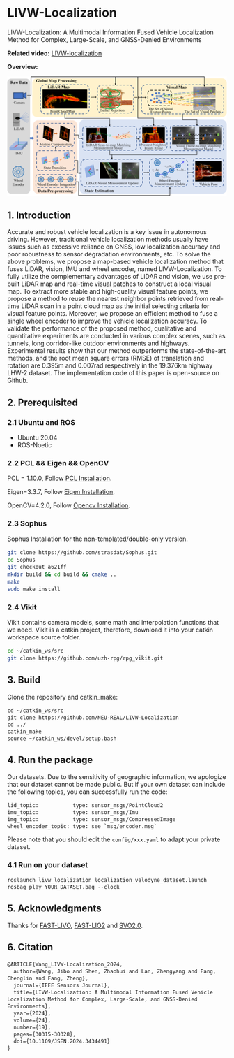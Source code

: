 # LIVW-Localization
LIVW-Localization: A Multimodal Information Fused Vehicle Localization Method for Complex, Large-Scale, and GNSS-Denied Environments

**Related video:** [LIVW-localization](https://youtu.be/EVDpuL647hg)

**Overview:**

![Overview](./doc/SystemOverview.png "System Overview")



## 1. Introduction

Accurate and robust vehicle localization is a key issue in autonomous driving. However, traditional vehicle localization methods usually have issues such as excessive reliance on GNSS, low localization accuracy and poor robustness to sensor degradation environments, etc. To solve the above problems, we propose a map-based vehicle localization method that fuses LiDAR, vision, IMU and wheel encoder, named LIVW-Localization. To fully utilize the complementary advantages of LiDAR and vision, we use pre-built LiDAR map and real-time visual patches to construct a local visual map. To extract more stable and high-quality visual feature points, we propose a method to reuse the nearest neighbor points retrieved from real-time LiDAR scan in a point cloud map as the initial selecting criteria for visual feature points. Moreover, we propose an efficient method to fuse a single wheel encoder to improve the vehicle localization accuracy. To validate the performance of the proposed method, qualitative and quantitative experiments are conducted in various complex scenes, such as tunnels, long corridor-like outdoor environments and highways. Experimental results show that our method outperforms the state-of-the-art methods, and the root mean square errors (RMSE) of translation and rotation are 0.395m and 0.007rad respectively in the 19.376km highway LHW-2 dataset. The implementation code of this paper is open-source on Github.

## 2. Prerequisited

### 2.1 Ubuntu and ROS

- Ubuntu 20.04
- ROS-Noetic

### 2.2 PCL && Eigen && OpenCV

PCL = 1.10.0,    Follow [PCL Installation](https://pointclouds.org/). 

Eigen=3.3.7,      Follow [Eigen Installation](https://eigen.tuxfamily.org/index.php?title=Main_Page).

OpenCV=4.2.0,  Follow [Opencv Installation](http://opencv.org/).

### 2.3 Sophus

 Sophus Installation for the non-templated/double-only version.

```bash
git clone https://github.com/strasdat/Sophus.git
cd Sophus
git checkout a621ff
mkdir build && cd build && cmake ..
make
sudo make install
```

### 2.4 Vikit

Vikit contains camera models, some math and interpolation functions that we need. Vikit is a catkin project, therefore, download it into your catkin workspace source folder.

```bash
cd ~/catkin_ws/src
git clone https://github.com/uzh-rpg/rpg_vikit.git
```

## 3. Build

Clone the repository and catkin_make:

```
cd ~/catkin_ws/src
git clone https://github.com/NEU-REAL/LIVW-Localization
cd ../
catkin_make
source ~/catkin_ws/devel/setup.bash
```

## 4. Run the package

Our datasets. Due to the sensitivity of geographic information, we apologize that our dataset cannot be made public. But if your own dataset can include the following topics, you can successfully run the code:

```
lid_topic:      	 type: sensor_msgs/PointCloud2
imu_topic: 			 type: sensor_msgs/Imu
img_topic:			 type: sensor_msgs/CompressedImage
wheel_encoder_topic: type: see `msg/encoder.msg`
```

Please note that you should edit the `config/xxx.yaml` to adapt your private dataset.

### 4.1 Run on your dataset

```
roslaunch livw_localization localization_velodyne_dataset.launch
rosbag play YOUR_DATASET.bag --clock
```



## 5. Acknowledgments

Thanks for [FAST-LIVO](https://github.com/hku-mars/FAST-LIVO), [FAST-LIO2](https://github.com/hku-mars/FAST_LIO) and [SVO2.0](https://github.com/uzh-rpg/rpg_svo_pro_open). 



## 6. Citation

```
@ARTICLE{Wang_LIVW-Localization_2024,
  author={Wang, Jibo and Shen, Zhaohui and Lan, Zhengyang and Pang, Chenglin and Fang, Zheng},
  journal={IEEE Sensors Journal}, 
  title={LIVW-Localization: A Multimodal Information Fused Vehicle Localization Method for Complex, Large-Scale, and GNSS-Denied Environments}, 
  year={2024},
  volume={24},
  number={19},
  pages={30315-30328},
  doi={10.1109/JSEN.2024.3434491}
}
```

